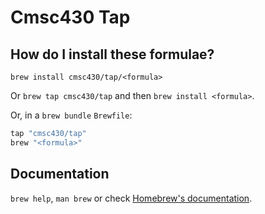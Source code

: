 # Cmsc430 Tap

## How do I install these formulae?

`brew install cmsc430/tap/<formula>`

Or `brew tap cmsc430/tap` and then `brew install <formula>`.

Or, in a `brew bundle` `Brewfile`:

```ruby
tap "cmsc430/tap"
brew "<formula>"
```

## Documentation

`brew help`, `man brew` or check [Homebrew's documentation](https://docs.brew.sh).
